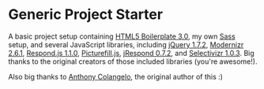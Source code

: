 # Generic Project Starter

A basic project setup containing [HTML5 Boilerplate 3.0](http://html5boilerplate.com/), my own [Sass](http://sass-lang.com/) setup, and several JavaScript libraries, including [jQuery 1.7.2](http://jquery.com/), [Modernizr 2.6.1](http://modernizr.com/), [Respond.js 1.1.0](https://github.com/scottjehl/Respond/), [Picturefill.js](https://github.com/scottjehl/picturefill/), [jRespond 0.7.2](https://github.com/ten1seven/jRespond), and [Selectivizr 1.0.3](https://github.com/keithclark/selectivizr). Big thanks to the original creators of those included libraries (you're awesome!).

Also big thanks to [Anthony Colangelo](https://github.com/acolangelo), the original author of this :)
